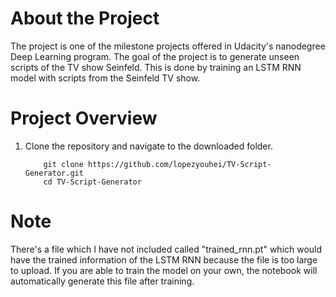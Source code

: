 # About the Project
The project is one of the milestone projects offered in Udacity's nanodegree Deep Learning program. The goal of the project is to generate unseen scripts of the TV show Seinfeld. This is done by training an LSTM RNN model with scripts from the Seinfeld TV show. 

# Project Overview

1. Clone the repository and navigate to the downloaded folder.
	
	```	
		git clone https://github.com/lopezyouhei/TV-Script-Generator.git
		cd TV-Script-Generator
	```

# Note
There's a file which I have not included called "trained_rnn.pt" which would have the trained information of the LSTM RNN because the file is too large to upload. If you are able to train the model on your own, the notebook will automatically generate this file after training.

